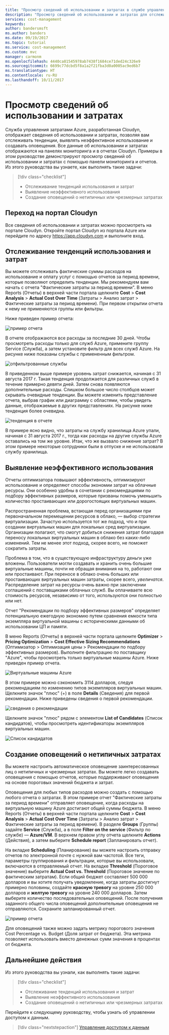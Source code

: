 ```yaml
---
title: "Просмотр сведений об использовании и затратах в службе управления затратами Azure | Документы Майкрософт"
description: "Просмотр сведений об использовании и затратах для отслеживания тенденций, выявления неэффективного использования и создания оповещений."
services: cost-management
keywords: 
author: bandersmsft
ms.author: banders
ms.date: 09/19/2017
ms.topic: tutorial
ms.service: cost-management
ms.custom: mvc
manager: carmonm
ms.openlocfilehash: 4440ca81545978ab7438f1684ce71ded24c326e9
ms.sourcegitcommit: 6699c77dcbd5f8a1a2f21fba3d0a0005ac9ed6b7
ms.translationtype: HT
ms.contentlocale: ru-RU
ms.lasthandoff: 10/11/2017
---
```

# <a name="review-usage-and-costs"></a>Просмотр сведений об использовании и затратах

Служба управления затратами Azure, разработанная Cloudyn, отображает сведения об использовании и затратах, позволяя вам отслеживать тенденции, выявлять неэффективное использование и создавать оповещения. Все данные об использовании и затратах отображаются на панелях мониторинга и в отчетах Cloudyn. Примеры в этом руководстве демонстрируют просмотр сведений об использовании и затратах с помощью панели мониторинга и отчетов. Из этого руководства вы узнаете, как выполнять такие задачи:

> [!div class="checklist"]
> * Отслеживание тенденций использования и затрат
> * Выявление неэффективного использования
> * Создание оповещений о нетипичных или чрезмерных затратах



## <a name="open-the-cloudyn-portal"></a>Переход на портал Cloudyn

Все сведения об использовании и затратах можно просмотреть на портале Cloudyn. Откройте портал Cloudyn из портала Azure или перейдите по адресу https://app.cloudyn.com и выполните вход.

## <a name="track-usage-and-cost-trends"></a>Отслеживание тенденций использования и затрат

Вы можете отслеживать фактические суммы расходов на использование и оплату услуг с помощью отчетов за период времени, которые позволяют определить тенденции. Мы рекомендуем вам начать с отчета "Фактические затраты за период времени". В меню Reports (Отчеты) в верхней части портала щелкните **Cost** > **Cost Analysis** > **Actual Cost Over Time** (Затраты > Анализ затрат > Фактические затраты за период времени). При первом открытии отчета к нему не применяются группы или фильтры.

Ниже приведен пример отчета:

![пример отчета](./media/tutorial-review-usage/actual-cost01.png)

В отчете отображаются все расходы за последние 30 дней. Чтобы просмотреть расходы только для служб Azure, примените группу Service (Служба), а затем установите фильтр для всех служб Azure. На рисунке ниже показаны службы с примененным фильтром.

![отфильтрованные службы](./media/tutorial-review-usage/actual-cost02.png)

В приведенном выше примере уровень затрат снижается, начиная с 31 августа 2017 г. Такая тенденция продолжается для различных служб в течение примерно девяти дней. Затем снова появляются дополнительные расходы. Слишком большое число столбцов может скрывать очевидные тенденции. Вы можете изменить представление отчета, выбрав график или диаграмму с областями, чтобы увидеть данные, отображаемые в других представлениях. На рисунке ниже тенденция более очевидна.

![тенденция в отчете](./media/tutorial-review-usage/actual-cost03.png)

В примере ясно видно, что затраты на службу хранилища Azure упали, начиная с 31 августа 2017 г., тогда как расходы на другие службы Azure оставались на том же уровне. Итак, что же вызвало снижение затрат? В этом примере некоторые сотрудники были в отпуске и не использовали службу хранилища.

## <a name="detect-usage-inefficiencies"></a>Выявление неэффективного использования

Отчеты оптимизатора повышают эффективность, оптимизируют использование и определяют способы экономии затрат на облачные ресурсы. Они особенно удобны в сочетании с рекомендациями по подбору эффективных размеров, которые призваны помочь уменьшить количество простаивающих или дорогостоящих виртуальных машин.

Распространенная проблема, встающая перед организациями при первоначальном перемещении ресурсов в облако, — выбор стратегии виртуализации. Зачастую используется тот же подход, что и при создании виртуальных машин для локальных сред виртуализации. Организации полагают, что смогут добиться снижения затрат благодаря переносу локальных виртуальных машин в облако без каких-либо изменений. Тем не менее этот подход, скорее всего, не поможет сократить затраты.

Проблема в том, что в существующую инфраструктуру деньги уже вложены. Пользователи могли создавать и хранить очень большие виртуальные машины, почти не обращая внимания на то, работают они или простаивают. При переносе в облако очень больших или простаивающих виртуальных машин затраты, скорее всего, *увеличатся*. Распределение затрат на ресурсы очень важно при заключении соглашений с поставщиками облачных служб. Вы оплачиваете всю стоимость ресурсов, независимо от того, используются они полностью или нет.

Отчет "Рекомендации по подбору эффективных размеров" определяет потенциальную ежегодную экономию путем сравнения емкости типа экземпляра виртуальной машины с историческими данными об использовании ЦП и памяти.  

В меню Reports (Отчеты) в верхней части портала щелкните **Optimizer** > **Pricing Optimization** > **Cost Effective Sizing Recommendations** (Оптимизатор > Оптимизация цены > Рекомендации по подбору эффективных размеров). Выполните фильтрацию по поставщику "Azure", чтобы просмотреть только виртуальные машины Azure. Ниже приведен пример отчета.

![Виртуальные машины Azure](./media/tutorial-review-usage/sizing01.png)

В этом примере можно сэкономить 3114 долларов, следуя рекомендациям по изменению типов экземпляров виртуальных машин. Щелкните значок "плюс" (+) в поле **Details** (Сведения) для первой рекомендации. Ниже приведены сведения о первой рекомендации.

![сведения о рекомендации](./media/tutorial-review-usage/sizing02.png)

Щелкните значок "плюс" рядом с элементом **List of Candidates** (Список кандидатов), чтобы просмотреть идентификаторы экземпляров виртуальных машин.

![Список кандидатов](./media/tutorial-review-usage/sizing03.png)

## <a name="create-alerts-for-unusual-spending"></a>Создание оповещений о нетипичных затратах

Вы можете настроить автоматическое оповещение заинтересованных лиц о нетипичных и чрезмерных затратах. Вы можете легко создавать оповещения с помощью отчетов, которые поддерживают оповещения на основе пороговых значений бюджета и затрат.

Оповещения для любых типов расходов можно создать с помощью любого отчета о затратах. В этом примере отчет "Фактические затраты за период времени" отправляет оповещение, когда расходы на виртуальную машину Azure достигают общей суммы бюджета. В меню Reports (Отчеты) в верхней части портала щелкните **Cost** > **Cost Analysis** > **Actual Cost Over Time** (Затраты > Анализ затрат > Фактические затраты за период времени). В разделе **Groups** (Группы) задайте **Service** (Служба), а в поле **Filter on the service** (Фильтр по службе) — **Azure/VM**. В верхнем правом углу отчета щелкните **Actions** (Действия), а затем выберите **Schedule report** (Запланировать отчет).

На вкладке **Scheduling** (Планирование) вы можете настроить отправку отчетов по электронной почте с нужной вам частотой. Все теги, параметры группирования и фильтрации, которые вы использовали, включаются в отправляемый отчет. На вкладке **Threshold** (Пороговое значение) выберите **Actual Cost vs. Threshold** (Пороговое значение по фактическим затратам). Если общий бюджет составляет 500 000 долларов и вы хотите получать уведомление, когда затраты достигнут примерно половины, создайте **красную тревогу** на уровне 250 000 долларов и **желтую тревогу** на уровне 240 000 долларов. Затем выберите количество последовательных оповещений. После получения заданного общего числа оповещений дополнительные оповещения не отправляются. Сохраните запланированный отчет.

![пример отчета](./media/tutorial-review-usage/schedule-alert01.png)

Для оповещений также можно задать метрику порогового значения Cost Percentage vs. Budget (Доля затрат от бюджета). Эта метрика позволяет использовать вместо денежных сумм значения в процентах от бюджета.


## <a name="next-steps"></a>Дальнейшие действия

Из этого руководства вы узнали, как выполнять такие задачи:

> [!div class="checklist"]
> * Отслеживание тенденций использования и затрат
> * Выявление неэффективного использования
> * Создание оповещений о нетипичных или чрезмерных затратах


Перейдите к следующему руководству, чтобы узнать об управлении доступом к данным.

> [!div class="nextstepaction"]
> [Управление доступом к данным](tutorial-user-access.md)
